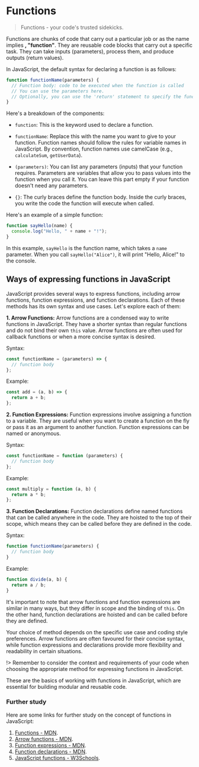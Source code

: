 # Functions

> Functions - your code's trusted sidekicks.

Functions are chunks of code that carry out a particular job or as the name implies **, "function"**. They are reusable code blocks that carry out a specific task. They can take inputs (parameters), process them, and produce outputs (return values).

In JavaScript, the default syntax for declaring a function is as follows:

```javascript
function functionName(parameters) {
  // Function body: code to be executed when the function is called
  // You can use the parameters here.
  // Optionally, you can use the 'return' statement to specify the function's return value.
}
```

Here's a breakdown of the components:

- `function`: This is the keyword used to declare a function.

- `functionName`: Replace this with the name you want to give to your function. Function names should follow the rules for variable names in JavaScript. By convention, function names use camelCase (e.g., `calculateSum`, `getUserData`).

- `(parameters)`: You can list any parameters (inputs) that your function requires. Parameters are variables that allow you to pass values into the function when you call it. You can leave this part empty if your function doesn't need any parameters.

- `{}`: The curly braces define the function body. Inside the curly braces, you write the code the function will execute when called.

Here's an example of a simple function:

```javascript
function sayHello(name) {
  console.log("Hello, " + name + "!");
}
```

In this example, `sayHello` is the function name, which takes a `name` parameter. When you call `sayHello("Alice")`, it will print "Hello, Alice!" to the console.

## Ways of expressing functions in JavaScript

JavaScript provides several ways to express functions, including arrow functions, function expressions, and function declarations. Each of these methods has its own syntax and use cases. Let's explore each of them:

**1. Arrow Functions:**
Arrow functions are a condensed way to write functions in JavaScript. They have a shorter syntax than regular functions and do not bind their own `this` value. Arrow functions are often used for callback functions or when a more concise syntax is desired.

Syntax:

```javascript
const functionName = (parameters) => {
  // function body
};
```

Example:

```javascript
const add = (a, b) => {
  return a + b;
};
```

**2. Function Expressions:**
Function expressions involve assigning a function to a variable. They are useful when you want to create a function on the fly or pass it as an argument to another function. Function expressions can be named or anonymous.

Syntax:

```javascript
const functionName = function (parameters) {
  // function body
};
```

Example:

```javascript
const multiply = function (a, b) {
  return a * b;
};
```

**3. Function Declarations:**
Function declarations define named functions that can be called anywhere in the code. They are hoisted to the top of their scope, which means they can be called before they are defined in the code.

Syntax:

```javascript
function functionName(parameters) {
  // function body
}
```

Example:

```javascript
function divide(a, b) {
  return a / b;
}
```

It's important to note that arrow functions and function expressions are similar in many ways, but they differ in scope and the binding of `this`. On the other hand, function declarations are hoisted and can be called before they are defined.

Your choice of method depends on the specific use case and coding style preferences. Arrow functions are often favoured for their concise syntax, while function expressions and declarations provide more flexibility and readability in certain situations.

!> Remember to consider the context and requirements of your code when choosing the appropriate method for expressing functions in JavaScript.

These are the basics of working with functions in JavaScript, which are essential for building modular and reusable code.

### Further study

Here are some links for further study on the concept of functions in JavaScript:

1. [Functions - MDN](https://developer.mozilla.org/en-US/docs/Web/JavaScript/Guide/Functions).
2. [Arrow functions - MDN](https://developer.mozilla.org/en-US/docs/Web/JavaScript/Reference/Functions/Arrow_functions).
3. [Function expressions - MDN](https://developer.mozilla.org/en-US/docs/Web/JavaScript/Reference/Operators/function).
4. [Function declarations - MDN](https://developer.mozilla.org/en-US/docs/Web/JavaScript/Reference/Statements/function).
5. [JavaScript functions - W3Schools](https://www.w3schools.com/js/js_functions.asp).
